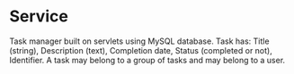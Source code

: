 # Service
Task manager built on servlets using MySQL database.
Task has:
Title (string),
Description (text),
Completion date,
Status (completed or not),
Identifier.
A task may belong to a group of tasks and may belong to a user.
